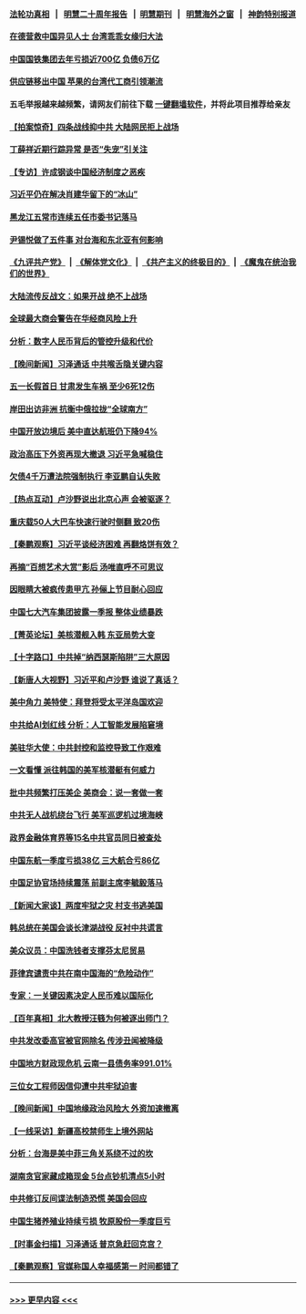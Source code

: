 #### [法轮功真相](https://github.com/gfw-breaker/truth/blob/master/README.md?t=0) &nbsp;&nbsp;|&nbsp;&nbsp; [明慧二十周年报告](https://github.com/gfw-breaker/mh-reports/blob/master/README.md?t=0) &nbsp;&nbsp;|&nbsp;&nbsp;[明慧期刊](https://github.com/gfw-breaker/mh-qikan) &nbsp;&nbsp;|&nbsp;&nbsp; [明慧海外之窗](https://github.com/gfw-breaker/mh-news/blob/master/README.md?t=0) &nbsp;&nbsp;|&nbsp;&nbsp; [神韵特别报道](https://github.com/gfw-breaker/mh-news/blob/master/shenyun.md?t=0)
#### [在德营救中国异见人士 台湾乖乖女缘归大法](../pages/nsc413/n13983898.md?t=04300643) 
#### [中国国铁集团去年亏损近700亿 负债6万亿](../pages/nsc413/n13984645.md?t=04300643) 
#### [供应链移出中国 苹果的台湾代工商引领潮流](../pages/nsc413/n13984630.md?t=04300643) 
#### 五毛举报越来越频繁，请网友们前往下载 [一键翻墙软件](https://github.com/gfw-breaker/ssr-accounts)，并将此项目推荐给亲友
#### [【拍案惊奇】四条战线抑中共 大陆网民拒上战场](../pages/nsc413/n13984547.md?t=04300643) 
#### [丁薛祥近期行踪异常 是否“失宠”引关注](../pages/nsc413/n13984615.md?t=04300643) 
#### [【专访】许成钢谈中国经济制度之恶疾](../pages/nsc413/n13983976.md?t=04300643) 
#### [习近平仍在解决肖建华留下的“冰山”](../pages/nsc413/n13984257.md?t=04300643) 
#### [黑龙江五常市连续五任市委书记落马](../pages/nsc413/n13984418.md?t=04300643) 
#### [尹锡悦做了五件事 对台海和东北亚有何影响](../pages/nsc413/n13983929.md?t=04300643) 
#### [《九评共产党》](https://github.com/begood0513/9ping.md/blob/master/README.md) &nbsp;|&nbsp; [《解体党文化》](../../../../jtdwh.md/blob/master/README.md)  &nbsp;|&nbsp; [《共产主义的终极目的》](../../../../gczydzjmd.md/blob/master/README.md) &nbsp;|&nbsp; [《魔鬼在统治我们的世界》](../../../../mgztzwmdsj.md/blob/master/README.md) 
#### [大陆流传反战文：如果开战 绝不上战场](../pages/nsc413/n13984385.md?t=04300643) 
#### [全球最大商会警告在华经商风险上升](../pages/nsc413/n13984050.md?t=04300643) 
#### [分析：数字人民币背后的管控升级和代价](../pages/nsc413/n13984387.md?t=04300643) 
#### [【晚间新闻】习泽通话 中共喉舌隐关键内容](../pages/nsc413/n13984376.md?t=04300643) 
#### [五一长假首日 甘肃发生车祸 至少6死12伤](../pages/nsc413/n13984358.md?t=04300643) 
#### [岸田出访非洲 抗衡中俄拉拢“全球南方”](../pages/nsc413/n13983932.md?t=04300643) 
#### [中国开放边境后 美中直达航班仍下降94%](../pages/nsc413/n13984142.md?t=04300643) 
#### [政治高压下外资再现大撤退 习近平急喊稳住](../pages/nsc413/n13984135.md?t=04300643) 
#### [欠债4千万遭法院强制执行 李亚鹏自认失败](../pages/nsc413/n13984053.md?t=04300643) 
#### [【热点互动】卢沙野说出北京心声 会被驱逐？](../pages/nsc413/n13984017.md?t=04300643) 
#### [重庆载50人大巴车快速行驶时侧翻 致20伤](../pages/nsc413/n13984020.md?t=04300643) 
#### [【秦鹏观察】习近平谈经济困难 再翻烙饼有效？](../pages/nsc413/n13984078.md?t=04300643) 
#### [再摘“百想艺术大赏”影后 汤唯直呼不可思议](../pages/nsc413/n13983987.md?t=04300643) 
#### [因眼睛大被疯传患甲亢 孙俪上节目耐心回应](../pages/nsc413/n13983971.md?t=04300643) 
#### [中国七大汽车集团披露一季报 整体业绩暴跌](../pages/nsc413/n13984011.md?t=04300643) 
#### [【菁英论坛】美核潜舰入韩 东亚局势大变](../pages/nsc413/n13984009.md?t=04300643) 
#### [【十字路口】中共掉“纳西瑟斯陷阱”三大原因](../pages/nsc413/n13983862.md?t=04300643) 
#### [【新唐人大视野】习近平和卢沙野 谁说了真话？](../pages/nsc413/n13983853.md?t=04300643) 
#### [美中角力 美特使：拜登将受太平洋岛国欢迎](../pages/nsc413/n13983978.md?t=04300643) 
#### [中共给AI划红线 分析：人工智能发展陷窘境](../pages/nsc413/n13983941.md?t=04300643) 
#### [美驻华大使：中共封控和监控导致工作艰难](../pages/nsc413/n13983982.md?t=04300643) 
#### [一文看懂 派往韩国的美军核潜艇有何威力](../pages/nsc413/n13983325.md?t=04300643) 
#### [批中共频繁打压美企 美商会：说一套做一套](../pages/nsc413/n13983961.md?t=04300643) 
#### [中共无人战机绕台飞行 美军巡逻机过境海峡](../pages/nsc413/n13983779.md?t=04300643) 
#### [政界金融体育界等15名中共官员同日被查处](../pages/nsc413/n13983641.md?t=04300643) 
#### [中国东航一季度亏损38亿 三大航合亏86亿](../pages/nsc413/n13983922.md?t=04300643) 
#### [中国足协官场持续震荡 前副主席李毓毅落马](../pages/nsc413/n13983923.md?t=04300643) 
#### [【新闻大家谈】两度牢狱之灾 村支书逃美国](../pages/nsc413/n13983854.md?t=04300643) 
#### [韩总统在美国会谈长津湖战役 反衬中共谎言](../pages/nsc413/n13983741.md?t=04300643) 
#### [美众议员：中国洗钱者支撑芬太尼贸易](../pages/nsc413/n13983868.md?t=04300643) 
#### [菲律宾谴责中共在南中国海的“危险动作”](../pages/nsc413/n13983857.md?t=04300643) 
#### [专家：一关键因素决定人民币难以国际化](../pages/nsc413/n13983612.md?t=04300643) 
#### [【百年真相】北大教授汪篯为何被逐出师门？](../pages/nsc413/n13982277.md?t=04300643) 
#### [中共发改委高官被官网除名 传涉丑闻被降级](../pages/nsc413/n13983711.md?t=04300643) 
#### [中国地方财政现危机 云南一县债务率991.01%](../pages/nsc413/n13983567.md?t=04300643) 
#### [三位女工程师因信仰遭中共牢狱迫害](../pages/nsc413/n13982891.md?t=04300643) 
#### [【晚间新闻】中国地缘政治风险大 外资加速撤离](../pages/nsc413/n13983577.md?t=04300643) 
#### [【一线采访】新疆高校禁师生上境外网站](../pages/nsc413/n13983436.md?t=04300643) 
#### [分析：台海是美中菲三角关系绕不过的坎](../pages/nsc413/n13981817.md?t=04300643) 
#### [湖南贪官家藏成箱现金 5台点钞机清点5小时](../pages/nsc413/n13983401.md?t=04300643) 
#### [中共修订反间谍法制造恐慌 美国会回应](../pages/nsc413/n13983122.md?t=04300643) 
#### [中国生猪养殖业持续亏损 牧原股份一季度巨亏](../pages/nsc413/n13983234.md?t=04300643) 
#### [【时事金扫描】习泽通话 普京急赶回克宫？](../pages/nsc413/n13983265.md?t=04300643) 
#### [【秦鹏观察】官媒称国人幸福感第一 时间都错了](../pages/nsc413/n13983216.md?t=04300643) 

----
#### [ >>> 更早内容 <<< ](../indexes/nsc413-earlier.md)
